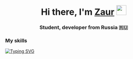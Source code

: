 <h1 align="center">
    Hi there, I'm 
    <a href="https://t.me/skyguy" target="_blank">Zaur</a>
    <img src="https://github.com/blackcater/blackcater/raw/main/images/Hi.gif" height="32">
</h1>

<h3 align="center">
    Student, developer from Russia 🇷🇺
</h3>  

### My skills
[![Typing SVG](https://readme-typing-svg.herokuapp.com?font=Oxanium&duration=3000&color=8C43EA&height=30&lines=Python%2C+JavaScript;Flask;Django+(in+near+future);React.js+(in+near+future);HTML%2C+CSS+(SCSS))](https://git.io/typing-svg)
